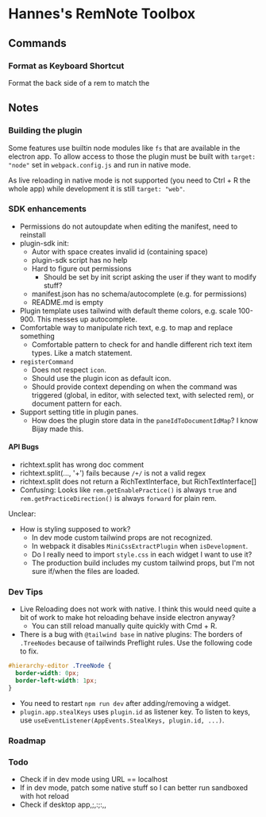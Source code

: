 # Hannes's RemNote Toolbox

## Commands

### Format as Keyboard Shortcut

<!-- TODO: Image -->

Format the back side of a rem to match the

## Notes

### Building the plugin

Some features use builtin node modules like `fs` that are available in the electron app.
To allow access to those the plugin must be built with `target: "node"` set in `webpack.config.js`
and run in native mode.

As live reloading in native mode is not supported (you need to Ctrl + R the whole app) while
development it is still `target: "web"`.

### SDK enhancements

- Permissions do not autoupdate when editing the manifest, need to reinstall
- plugin-sdk init:
  - Autor with space creates invalid id (containing space)
  - plugin-sdk script has no help
  - Hard to figure out permissions
    - Should be set by init script asking the user if they want to modify stuff?
  - manifest.json has no schema/autocomplete (e.g. for permissions)
  - README.md is empty
- Plugin template uses tailwind with default theme colors, e.g. scale 100-900. This messes up autocomplete.
- Comfortable way to manipulate rich text, e.g. to map and replace something
  - Comfortable pattern to check for and handle different rich text item types. Like a match statement.
- `registerCommand`
  - Does not respect `icon`.
  - Should use the plugin icon as default icon.
  - Should provide context depending on when the command was triggered (global, in editor, with selected text, with selected rem), or document pattern for each.
- Support setting title in plugin panes.
  - How does the plugin store data in the `paneIdToDocumentIdMap`? I know Bijay made this.

#### API Bugs

- richtext.split has wrong doc comment
- richtext.split(..., '+') fails because `/+/` is not a valid regex
- richtext.split does not return a RichTextInterface, but RichTextInterface[]
- Confusing: Looks like `rem.getEnablePractice()` is always `true` and `rem.getPracticeDirection()` is always `forward` for plain rem.

Unclear:

- How is styling supposed to work?
  - In dev mode custom tailwind props are not recognized.
  - In webpack it disables `MiniCssExtractPlugin` when `isDevelopment`.
  - Do I really need to import `style.css` in each widget I want to use it?
  - The production build includes my custom tailwind props, but I'm not sure if/when the files are loaded.

### Dev Tips

- Live Reloading does not work with native. I think this would need quite a bit of work to make hot reloading behave inside electron anyway?
  - You can still reload manually quite quickly with Cmd + R.
- There is a bug with `@tailwind base` in native plugins: The borders of `.TreeNodes` because of tailwinds Preflight rules. Use the following code to fix.

```css
#hierarchy-editor .TreeNode {
  border-width: 0px;
  border-left-width: 1px;
}
```

- You need to restart `npm run dev` after adding/removing a widget.
- `plugin.app.stealKeys` uses `plugin.id` as listener key. To listen to keys, use `useEventListener(AppEvents.StealKeys, plugin.id, ...)`.

### Roadmap

### Todo

- Check if in dev mode using URL == localhost
- If in dev mode, patch some native stuff so I can better run sandboxed with hot reload
- Check if desktop app,;,:;:,,
